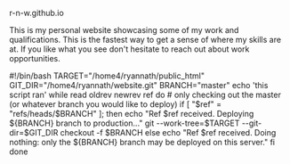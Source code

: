 r-n-w.github.io

This is my personal website showcasing some of my work and qualifications. This is the fastest way to get a sense of where my skills are at. If you like what you see don't hesitate to reach out about work opportunities.


#!/bin/bash
TARGET="/home4/ryannath/public_html"
GIT_DIR="/home4/ryannath/website.git"
BRANCH="master"
echo 'this script ran'
while read oldrev newrev ref
do
  	# only checking out the master (or whatever branch you would like to deploy)
        if [ "$ref" = "refs/heads/$BRANCH" ];
        then
            	echo "Ref $ref received. Deploying ${BRANCH} branch to production..."
                git --work-tree=$TARGET --git-dir=$GIT_DIR checkout -f $BRANCH
        else
            	echo "Ref $ref received. Doing nothing: only the ${BRANCH} branch may be deployed on this server."
        fi
done

